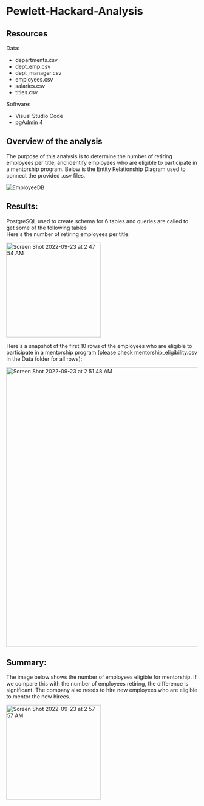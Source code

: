 # Pewlett-Hackard-Analysis

## Resources
Data: 
- departments.csv
- dept_emp.csv
- dept_manager.csv
- employees.csv
- salaries.csv
- titles.csv

Software: 
- Visual Studio Code
- pgAdmin 4 

## Overview of the analysis
The purpose of this analysis is to determine the number of retiring employees per title, and identify employees who are eligible to participate in a mentorship program. Below is the Entity Relationship Diagram used to connect the provided .csv files. 

![EmployeeDB](https://user-images.githubusercontent.com/104872971/191904740-b7d52414-3802-4867-abef-5f57adee105d.png)

## Results: 
PostgreSQL used to create schema for 6 tables and queries are called to get some of the following tables <br>
Here's the number of retiring employees per title:<br>

<img width="249" alt="Screen Shot 2022-09-23 at 2 47 54 AM" src="https://user-images.githubusercontent.com/104872971/191905889-1248d739-bb29-47ca-b5cb-338373cfe9a3.png">

Here's a snapshot of the first 10 rows of the employees who are eligible to participate in a mentorship program (please check mentorship_eligibility.csv in the Data folder for all rows): 

<img width="735" alt="Screen Shot 2022-09-23 at 2 51 48 AM" src="https://user-images.githubusercontent.com/104872971/191906295-be799aee-f747-4444-ab4c-f07d4b99ae9b.png">

## Summary: 
The image below shows the number of employees eligible for mentorship. If we compare this with the number of employees retiring, the difference is significant. The company also needs to hire new employees who are eligible to mentor the new hirees. 

<img width="249" alt="Screen Shot 2022-09-23 at 2 57 57 AM" src="https://user-images.githubusercontent.com/104872971/191907103-ed3c6643-5e2c-4e14-8385-c1117f37da89.png">
